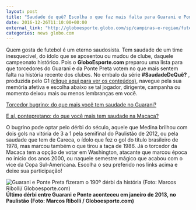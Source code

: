 ```yaml
---
layout: post
title: "Saudade de quê? Escolha o que faz mais falta para Guarani e Ponte Preta"
date: 2016-12-26T11:10:00+00:00
external_link: "http://globoesporte.globo.com/sp/campinas-e-regiao/futebol/noticia/2016/12/saudade-de-que-escolha-o-que-faz-mais-falta-para-guarani-e-ponte-preta.html"
categories: news globo.com
---
```

Quem gosta de futebol é um eterno saudosista. Tem saudade de um time inesquecível, do ídolo que se aposentou ou mudou de clube, daquele campeonato histórico. Pois o **GloboEsporte.com** preparou uma lista para que torcedores do Guarani e da Ponte Preta votem no que mais sentem falta na história recente dos clubes. No embalo da série **#SaudadeDeQuê?** , produzida pelo G1 [(clique aqui para ver os conteúdos)](http://g1.globo.com/sp/campinas-regiao/saudade-de-que/), navegue pela sua memória afetiva e escolha abaixo se tal jogador, dirigente, campanha ou momento deixou mais ou menos lembranças em você.

[Torcedor bugrino: do que mais você tem saudade no Guarani?](http://app.globoesporte.globo.com/sp/campinas-e-regiao/futebol/times/guarani/torcedor-bugrino-do-que-mais-voce-tem-saudade-no-g/)

[E aí, pontepretano: do que você mais tem saudade na Macaca?](http://app.globoesporte.globo.com/sp/campinas-e-regiao/futebol/times/ponte-preta/e-ai-pontepretano-do-que-voce-mais-tem-saudade-na-/)

O bugrino pode optar pelo dérbi do século, aquele que Medina brilhou com dois gols na vitória de 3 a 1 pela semifinal do Paulistão de 2012, ou pela saudade que tem de Careca, o ídolo que fez o gol do título brasileiro de 1978, mas marcou também o que tirou a taça de 1986. Já o torcedor da Macaca tem a opção de votar em Washington, atacante que marcou época no início dos anos 2000, ou naquele semestre mágico que acabou com o vice da Copa Sul-Americana. Escolha o seu preferido nos links acima e deixe sua participação!

 ![Guarani e Ponte Preta fizeram o 190º dérbi da história (Foto: Marcos Ribolli/ Globoesporte.com)](http://s2.glbimg.com/2VZ3IDvkDvFOFwNA41o1rHIHctQ=/0x93:1080x719/690x400/s.glbimg.com/es/ge/f/original/2013/01/26/times.perfilados.jpg "Guarani e Ponte Preta fizeram o 190º dérbi da história (Foto: Marcos Ribolli/ Globoesporte.com)")**Último dérbi entre Guarani e Ponte aconteceu em janeiro de 2013, no Paulistão (Foto: Marcos Ribolli / Globoesporte.com)**

